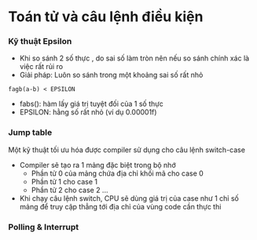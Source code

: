 # **Toán tử và câu lệnh điều kiện**

### Kỹ thuật Epsilon

- Khi so sánh 2 số thực , do sai số làm tròn nên nếu so sánh chính xác là việc rất rủi ro
- Giải pháp: Luôn so sánh trong một khoảng sai số rất nhỏ

>
    fagb(a-b) < EPSILON

- fabs(): hàm lấy giá trị tuyệt đối của 1 số thực
- EPSILON: hằng số rất nhỏ (ví dụ 0.00001f)

### Jump table

Một kỹ thuật tối ưu hóa được compiler sử dụng cho câu lệnh switch-case
- Compiler sẽ tạo ra 1 mảng đặc biệt trong bộ nhớ
    - Phần tử 0 của mảng chứa địa chỉ khối mã cho case 0
    - Phần tử 1 cho case 1
    - Phần tử 2 cho case 2
    ...
- Khi chạy câu lệnh switch, CPU sẽ dùng giá trị của case như 1 chỉ số mảng để truy cập thẳng tới địa chỉ của vùng code cần thực thi

### Polling & Interrupt
